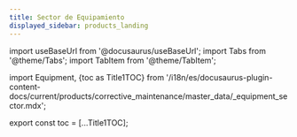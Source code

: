 ```yaml
---
title: Sector de Equipamiento
displayed_sidebar: products_landing
---
```


import useBaseUrl from '@docusaurus/useBaseUrl'; 
import Tabs from '@theme/Tabs';
import TabItem from '@theme/TabItem';

import Equipment, {toc as Title1TOC} from '/i18n/es/docusaurus-plugin-content-docs/current/products/corrective_maintenance/master_data/_equipment_sector.mdx'; 

<Equipment/>

export const toc = [...Title1TOC];